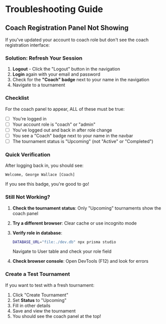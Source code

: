 # Troubleshooting Guide

## Coach Registration Panel Not Showing

If you've updated your account to coach role but don't see the coach registration interface:

### Solution: Refresh Your Session

1. **Logout** - Click the "Logout" button in the navigation
2. **Login** again with your email and password
3. Check for the **"Coach" badge** next to your name in the navigation
4. Navigate to a tournament

### Checklist

For the coach panel to appear, ALL of these must be true:

- [ ] You're logged in
- [ ] Your account role is "coach" or "admin" 
- [ ] You've logged out and back in after role change
- [ ] You see a "Coach" badge next to your name in the navbar
- [ ] The tournament status is "Upcoming" (not "Active" or "Completed")

### Quick Verification

After logging back in, you should see:
```
Welcome, George Wallace [Coach]
```

If you see this badge, you're good to go!

### Still Not Working?

1. **Check the tournament status**: Only "Upcoming" tournaments show the coach panel
2. **Try a different browser**: Clear cache or use incognito mode
3. **Verify role in database**:
   ```bash
   DATABASE_URL="file:./dev.db" npx prisma studio
   ```
   Navigate to User table and check your role field

4. **Check browser console**: Open DevTools (F12) and look for errors

### Create a Test Tournament

If you want to test with a fresh tournament:

1. Click "Create Tournament"
2. Set **Status** to "Upcoming"
3. Fill in other details
4. Save and view the tournament
5. You should see the coach panel at the top!

